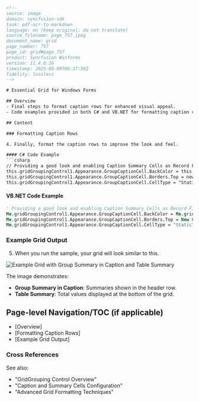 ```html
<!-- 
source: image
domain: syncfusion-sdk
task: pdf-ocr-to-markdown
language: en (keep original; do not translate)
source_filename: page_757.jpeg
document_name: grid
page_number: 757
page_id: grid#page_757
product: Syncfusion Winforms
version: 11.4.0.26
timestamp: 2025-08-09T06:37:58Z
fidelity: lossless
-->

# Essential Grid for Windows Forms

## Overview
- Final steps to format caption rows for enhanced visual appeal.
- Code examples provided in both C# and VB.NET for formatting caption cells.

## Content

### Formatting Caption Rows

4. Finally, format the caption rows to improve the look and feel.

#### C# Code Example
```csharp
// Providing a good look and enabling Caption Summary Cells as Record Field Cells.
this.gridGroupingControl1.Appearance.GroupCaptionCell.BackColor = this.gridGroupingControl1.Appearance.RecordFieldCell.BackColor;
this.gridGroupingControl1.Appearance.GroupCaptionCell.Borders.Top = new GridBorder(GridBorderStyle.Standard);
this.gridGroupingControl1.Appearance.GroupCaptionCell.CellType = "Static";
```

#### VB.NET Code Example
```vb
' Providing a good look and enabling Caption Summary Cells as Record Field Cells.
Me.gridGroupingControl1.Appearance.GroupCaptionCell.BackColor = Me.gridGroupingControl1.Appearance.RecordFieldCell.BackColor
Me.gridGroupingControl1.Appearance.GroupCaptionCell.Borders.Top = New GridBorder(GridBorderStyle.Standard)
Me.gridGroupingControl1.Appearance.GroupCaptionCell.CellType = "Static"
```

### Example Grid Output

5. When you run the sample, your grid will look similar to this.

![Example Grid with Group Summary in Caption and Table Summary](https://via.placeholder.com/600x400?text=Example+Grid+Screenshot)

The image demonstrates:
- **Group Summary in Caption**: Summaries shown in the header row.
- **Table Summary**: Total values displayed at the bottom of the grid.

## Page-level Navigation/TOC (if applicable)

- [Overview]
- [Formatting Caption Rows]
- [Example Grid Output]

### Cross References

See also:

- "GridGrouping Control Overview"
- "Caption and Summary Cells Configuration"
- "Advanced Grid Formatting Techniques"

<!-- tags: [Syncfusion Winforms, GridGroupingControl, Caption Summary, Formatting, Version 11.4.0.26] keywords: [grid, caption cells, summary cells, formatting, look and feel, group summary, table summary, C#, VB.NET] -->
```